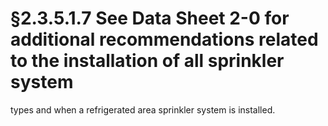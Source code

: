 # §2.3.5.1.7 See Data Sheet 2-0 for additional recommendations related to the installation of all sprinkler system



types and when a refrigerated area sprinkler system is installed.